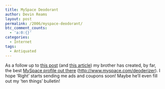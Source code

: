 ```yaml
---
title: MySpace Deodorant
author: Devin Reams
layout: post
permalink: /2006/myspace-deodorant/
btc_comment_counts:
  - 'a:0:{}'
categories:
  - Internet
tags:
  - Antiquated
---
```

As a follow up to [this post][1] (and [this article][2]) my brother has created, by far, the best [MySpace profile out there][3] (http://www.myspace.com/deoderizer). I hope &#8216;Right&#8217; starts sending me ads and coupons soon! Maybe he&#8217;ll even fill out my &#8216;ten things&#8217; bulletin!

 [1]: http://devinreams.com/2006/04/23/myspace-to-advertise/
 [2]: http://www.nytimes.com/2006/04/23/business/yourmoney/23myspace.html?pagewanted=2&#038;ei=5088&#038;en=68144371c2be06ac&#038;ex=1303444800&#038;partner=rssnyt&#038;emc=rss
 [3]: http://www.myspace.com/deoderizer
